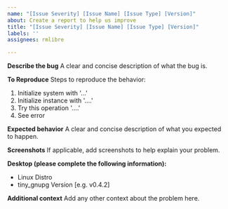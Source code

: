 ```yaml
---
name: "[Issue Severity] [Issue Name] [Issue Type] [Version]"
about: Create a report to help us improve
title: "[Issue Severity] [Issue Name] [Issue Type] [Version]"
labels: ''
assignees: rmlibre

---
```


**Describe the bug**
A clear and concise description of what the bug is.

**To Reproduce**
Steps to reproduce the behavior:
1. Initialize system with '...'
2. Initialize instance with '....'
3. Try this operation '....'
4. See error

**Expected behavior**
A clear and concise description of what you expected to happen.

**Screenshots**
If applicable, add screenshots to help explain your problem.

**Desktop (please complete the following information):**
- Linux Distro
 - tiny_gnupg Version [e.g. v0.4.2]

**Additional context**
Add any other context about the problem here.
